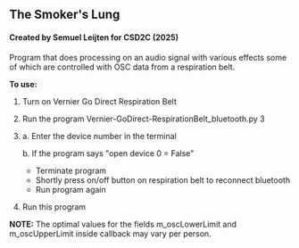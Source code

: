 
## The Smoker's Lung
#### Created by Semuel Leijten for CSD2C (2025)

   Program that does processing on an audio signal with various effects some of which
   are controlled with OSC data from a respiration belt.

   **To use:**
   1.  Turn on Vernier Go Direct Respiration Belt
   2.  Run the program Vernier-GoDirect-RespirationBelt_bluetooth.py
   3
3.  a. Enter the device number in the terminal

    b. If the program says "open device 0 = False"
       - Terminate program
       - Shortly press on/off button on respiration belt to reconnect bluetooth
       - Run program again
   4.  Run this program

**NOTE:** The optimal values for the fields m_oscLowerLimit and m_oscUpperLimit inside callback may vary per person.
